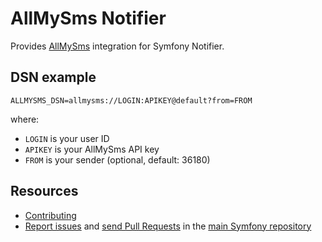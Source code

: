 AllMySms Notifier
=================

Provides [AllMySms](https://www.allmysms.com/) integration for Symfony Notifier.

DSN example
-----------

```
ALLMYSMS_DSN=allmysms://LOGIN:APIKEY@default?from=FROM
```

where:
 - `LOGIN` is your user ID
 - `APIKEY` is your AllMySms API key
 - `FROM` is your sender (optional, default: 36180)

Resources
---------

 * [Contributing](https://symfony.com/doc/current/contributing/index.html)
 * [Report issues](https://github.com/symfony/symfony/issues) and
   [send Pull Requests](https://github.com/symfony/symfony/pulls)
   in the [main Symfony repository](https://github.com/symfony/symfony)
